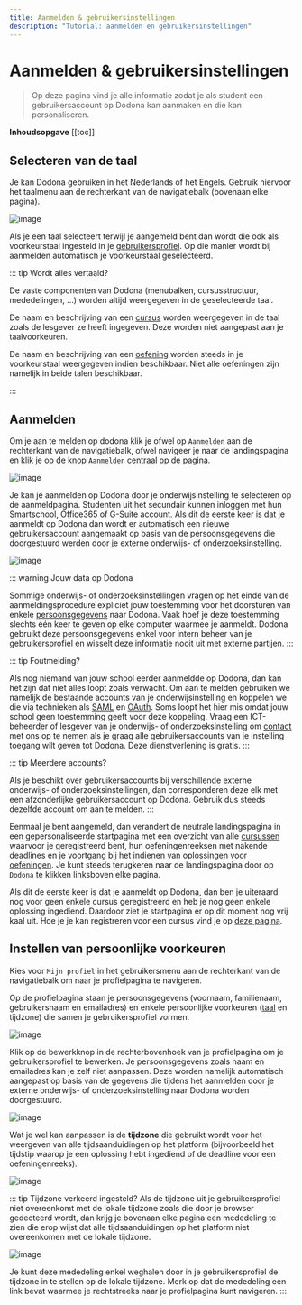 ```yaml
---
title: Aanmelden & gebruikersinstellingen
description: "Tutorial: aanmelden en gebruikersinstellingen"
---
```


# Aanmelden & gebruikersinstellingen
> Op deze pagina vind je alle informatie zodat je als student een gebruikersaccount op Dodona kan aanmaken en die kan personaliseren.

**Inhoudsopgave**
[[toc]]

## Selecteren van de taal

Je kan Dodona gebruiken in het Nederlands of het Engels. Gebruik hiervoor het taalmenu aan de rechterkant van de navigatiebalk (bovenaan elke pagina).

![image](./choose_language.png)

Als je een taal selecteert terwijl je aangemeld bent dan wordt die ook als voorkeurstaal ingesteld in je [gebruikersprofiel](https://dodona.ugent.be/profile). Op die manier wordt bij aanmelden automatisch je voorkeurstaal geselecteerd.

::: tip Wordt alles vertaald?

De vaste componenten van Dodona (menubalken, cursusstructuur, mededelingen, ...) worden altijd weergegeven in de geselecteerde taal.

De naam en beschrijving van een [cursus](../courses/) worden weergegeven in de taal zoals de lesgever ze heeft ingegeven. Deze worden niet aangepast aan je taalvoorkeuren.

De naam en beschrijving van een [oefening](../exercises/#navigeren-naar-een-oefening) worden steeds in je voorkeurstaal weergegeven indien beschikbaar. Niet alle oefeningen zijn namelijk in beide talen beschikbaar.

:::

## Aanmelden

Om je aan te melden op dodona klik je ofwel op `Aanmelden` aan de rechterkant van de navigatiebalk, ofwel navigeer je naar de landingspagina en klik je op de knop `Aanmelden` centraal op de pagina.

![image](./login.png)

Je kan je aanmelden op Dodona door je onderwijsinstelling te selecteren op de aanmeldpagina. Studenten uit het secundair kunnen inloggen met hun Smartschool, Office365 of G-Suite account. Als dit de eerste keer is dat je aanmeldt op Dodona dan wordt er automatisch een nieuwe gebruikersaccount aangemaakt op basis van de persoonsgegevens die doorgestuurd werden door je externe onderwijs- of onderzoeksinstelling.

![image](./sign_in.png)

::: warning Jouw data op Dodona

Sommige onderwijs- of onderzoeksinstellingen vragen op het einde van de aanmeldingsprocedure expliciet jouw toestemming voor het doorsturen van enkele [persoonsgegevens](https://dodona.ugent.be/nl/data/) naar Dodona. Vaak hoef je deze toestemming slechts één keer te geven op elke computer waarmee je aanmeldt. Dodona gebruikt deze persoonsgegevens enkel voor intern beheer van je gebruikersprofiel en wisselt deze informatie nooit uit met externe partijen.
:::

::: tip Foutmelding?

Als nog niemand van jouw school eerder aanmeldde op Dodona, dan kan het zijn dat niet alles loopt zoals verwacht. Om aan te melden gebruiken we namelijk de bestaande accounts van je onderwijsinstelling en koppelen we die via technieken als [SAML](https://nl.wikipedia.org/wiki/Security_Assertion_Markup_Language) en [OAuth](https://nl.wikipedia.org/wiki/OAuth). Soms loopt het hier mis omdat jouw school geen toestemming geeft voor deze koppeling. Vraag een ICT-beheerder of lesgever van je onderwijs- of onderzoeksinstelling om [contact](../getting-started#contact-opnemen) met ons op te nemen als je graag alle gebruikersaccounts van je instelling toegang wilt geven tot Dodona. Deze dienstverlening is gratis.
:::

::: tip Meerdere accounts?

Als je beschikt over gebruikersaccounts bij verschillende externe onderwijs- of onderzoeksinstellingen, dan corresponderen deze elk met een afzonderlijke gebruikersaccount op Dodona. Gebruik dus steeds dezelfde account om aan te melden.
:::

Eenmaal je bent aangemeld, dan verandert de neutrale landingspagina in een gepersonaliseerde startpagina met een overzicht van alle [cursussen](../courses/) waarvoor je geregistreerd bent, hun oefeningenreeksen met nakende deadlines en je voortgang bij het indienen van oplossingen voor [oefeningen](../exercises/). Je kunt steeds terugkeren naar de landingspagina door op `Dodona` te klikken linksboven elke pagina.


Als dit de eerste keer is dat je aanmeldt op Dodona, dan ben je uiteraard nog voor geen enkele cursus geregistreerd en heb je nog geen enkele oplossing ingediend. Daardoor ziet je startpagina er op dit moment nog vrij kaal uit. Hoe je je kan registreren voor een cursus vind je op [deze pagina](../courses/#registreren-voor-een-cursus).

## Instellen van persoonlijke voorkeuren

Kies voor `Mijn profiel` in het gebruikersmenu aan de rechterkant van de navigatiebalk om naar je profielpagina te navigeren.

Op de profielpagina staan je persoonsgegevens (voornaam, familienaam, gebruikersnaam en emailadres) en enkele persoonlijke voorkeuren ([taal](#selecteren-van-de-taal) en tijdzone) die samen je gebruikersprofiel vormen.

![image](./student.user_menu_my_profile.png)

Klik op de bewerkknop in de rechterbovenhoek van je profielpagina om je gebruikersprofiel te bewerken. Je persoonsgegevens zoals naam en emailadres kan je zelf niet aanpassen. Deze worden namelijk automatisch aangepast op basis van de gegevens die tijdens het aanmelden door je externe onderwijs- of onderzoeksinstelling naar Dodona worden doorgestuurd.

![image](./student.edit_profile.png)

Wat je wel kan aanpassen is de **tijdzone** die gebruikt wordt voor het weergeven van alle tijdsaanduidingen op het platform (bijvoorbeeld het tijdstip waarop je een oplossing hebt ingediend of de deadline voor een oefeningenreeks).

![image](./student.edit_timezone.png)

::: tip Tijdzone verkeerd ingesteld?
Als de tijdzone uit je gebruikersprofiel niet overeenkomt met de lokale tijdzone zoals die door je browser gedecteerd wordt, dan krijg je bovenaan elke pagina een mededeling te zien die erop wijst dat alle tijdsaanduidingen op het platform niet overeenkomen met de lokale tijdzone.

![image](./student.wrong_timezone.png)

Je kunt deze mededeling enkel weghalen door in je gebruikersprofiel de tijdzone in te stellen op de lokale tijdzone. Merk op dat de mededeling een link bevat waarmee je rechtstreeks naar je profielpagina kunt navigeren.
:::
